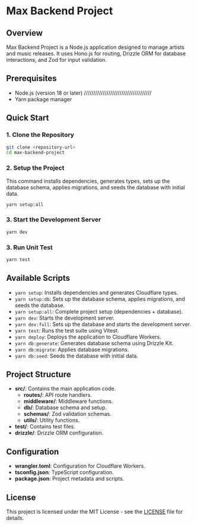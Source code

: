 # Max Backend Project

## Overview

Max Backend Project is a Node.js application designed to manage artists and music releases. It uses Hono.js for routing, Drizzle ORM for database interactions, and Zod for input validation.

## Prerequisites

- Node.js (version 18 or later) ////////////////////////////////////
- Yarn package manager

## Quick Start

### 1. Clone the Repository

```bash
git clone <repository-url>
cd max-backend-project
```

### 2. Setup the Project

This command installs dependencies, generates types, sets up the database schema, applies migrations, and seeds the database with initial data.

```bash
yarn setup:all
```

### 3. Start the Development Server

```bash
yarn dev
```

### 3. Run Unit Test

```bash
yarn test
```

## Available Scripts

- `yarn setup`: Installs dependencies and generates Cloudflare types.
- `yarn setup:db`: Sets up the database schema, applies migrations, and seeds the database.
- `yarn setup:all`: Complete project setup (dependencies + database).
- `yarn dev`: Starts the development server.
- `yarn dev:full`: Sets up the database and starts the development server.
- `yarn test`: Runs the test suite using Vitest.
- `yarn deploy`: Deploys the application to Cloudflare Workers.
- `yarn db:generate`: Generates database schema using Drizzle Kit.
- `yarn db:migrate`: Applies database migrations.
- `yarn db:seed`: Seeds the database with initial data.

## Project Structure

- **src/**: Contains the main application code.
  - **routes/**: API route handlers.
  - **middleware/**: Middleware functions.
  - **db/**: Database schema and setup.
  - **schemas/**: Zod validation schemas.
  - **utils/**: Utility functions.
- **test/**: Contains test files.
- **drizzle/**: Drizzle ORM configuration.

## Configuration

- **wrangler.toml**: Configuration for Cloudflare Workers.
- **tsconfig.json**: TypeScript configuration.
- **package.json**: Project metadata and scripts.

## License

This project is licensed under the MIT License - see the [LICENSE](LICENSE) file for details.
